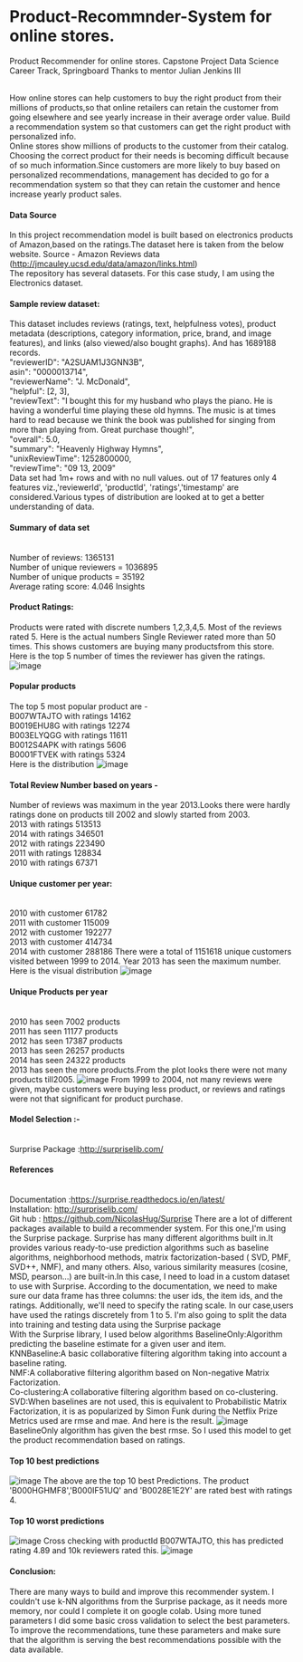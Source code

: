# Product-Recommnder-System for online stores.
Product Recommender for online stores.
Capstone Project
Data Science Career Track, Springboard
Thanks to mentor Julian Jenkins III

</br>How online stores can help customers to buy the right product from their millions of products,so that online retailers can retain the customer from going elsewhere and see yearly increase in their average order value. Build a recommendation system so that customers can get the right product with personalized info.
</br>Online stores show millions of products to the customer from their catalog. Choosing the correct product for their needs is becoming difficult because of so much information.Since customers are more likely to buy based on personalized recommendations, management has decided to go for a recommendation system so that they can retain the customer and hence increase yearly product sales.
#### Data Source
In this project recommendation model is built based on electronics products of Amazon,based on the ratings.The dataset here is taken from the below website.
Source - Amazon Reviews data (http://jmcauley.ucsd.edu/data/amazon/links.html) 
</br>The repository has several datasets. For this case study, I am using the Electronics dataset.
#### Sample review dataset:
This dataset includes reviews (ratings, text, helpfulness votes), product metadata (descriptions, category information, price, brand, and image features), and links (also
viewed/also bought graphs). And has 1689188 records.
</br>"reviewerID": "A2SUAM1J3GNN3B",
</br>asin": "0000013714",
</br>"reviewerName": "J. McDonald",
</br>"helpful": [2, 3],
</br>"reviewText": "I bought this for my husband who plays the piano. He is having a wonderful time playing these old hymns. The music is at times hard to read because we think the book was published for singing from more than playing from. Great purchase though!",
</br>"overall": 5.0,
</br>"summary": "Heavenly Highway Hymns",
</br>"unixReviewTime": 1252800000,
</br>"reviewTime": "09 13, 2009"
</br>Data set had 1m+ rows and with no null values. out of 17 features only 4 features viz.,'reviewerId', 'productId', 'ratings','timestamp' are considered.Various types of
distribution are looked at to get a better understanding of data.
#### Summary of data set
</br>Number of reviews: 1365131
</br>Number of unique reviewers = 1036895
</br>Number of unique products = 35192
</br>Average rating score: 4.046
Insights
#### Product Ratings:
Products were rated with discrete numbers 1,2,3,4,5. Most of the reviews rated 5. Here is the actual numbers Single Reviewer rated more than 50 times. This shows customers are buying many productsfrom this store. Here is the top 5 number of times the reviewer has given the ratings.
![image](https://user-images.githubusercontent.com/87315447/160265771-f5673acb-e2b8-49d8-b202-5f587b50c511.png)
#### Popular products
The top 5 most popular product are -
</br>B007WTAJTO with ratings 14162
</br>B0019EHU8G with ratings 12274
</br>B003ELYQGG with ratings 11611
</br>B0012S4APK with ratings 5606
</br>B0001FTVEK with ratings 5324
</br>Here is the distribution
![image](https://user-images.githubusercontent.com/87315447/160265792-2eb5906b-6d22-4fbc-b5a0-a9e9e2e9dea9.png)
#### Total Review Number based on years -
Number of reviews was maximum in the year 2013.Looks there were hardly ratings done on
products till 2002 and slowly started from 2003.
</br>2013 with ratings 513513
</br>2014 with ratings 346501
</br>2012 with ratings 223490
</br>2011 with ratings 128834
</br>2010 with ratings 67371
#### Unique customer per year:
</br>2010 with customer 61782
</br>2011 with customer 115009
</br>2012 with customer 192277
</br>2013 with customer 414734
</br>2014 with customer 288186
There were a total of 1151618 unique customers visited between 1999 to 2014. Year 2013 has seen the maximum number. Here is the visual distribution
![image](https://user-images.githubusercontent.com/87315447/160265827-8d8124d4-e4df-402f-98bd-037bc4feea37.png)
#### Unique Products per year
</br>2010 has seen 7002 products
</br>2011 has seen 11177 products
</br>2012 has seen 17387 products
</br>2013 has seen 26257 products
</br>2014 has seen 24322 products
</br>2013 has seen the more products.From the plot looks there were not many products till2005.
![image](https://user-images.githubusercontent.com/87315447/160265836-829ea8a5-a9f8-4195-88c2-584d0bc317c1.png)
From 1999 to 2004, not many reviews were given, maybe customers were buying less product, or reviews and ratings were not that significant for product purchase.
#### Model Selection :-
</br>Surprise Package :http://surpriselib.com/
#### References
</br>Documentation :https://surprise.readthedocs.io/en/latest/
</br>Installation: http://surpriselib.com/
</br> Git hub : https://github.com/NicolasHug/Surprise
There are a lot of different packages available to build a recommender system. For this one,I'm using the Surprise package. Surprise has many different algorithms built in.It provides various ready-to-use prediction algorithms such as baseline algorithms, neighborhood methods, matrix factorization-based ( SVD, PMF, SVD++, NMF), and many others. Also, various similarity measures (cosine, MSD, pearson…) are built-in.In this case, I need to load in a custom dataset to use with Surprise. According to the
documentation, we need to make sure our data frame has three columns: the user ids, the item ids, and the ratings. Additionally, we'll need to specify the rating scale. In our case,users have used the ratings discretely from 1 to 5. I'm also going to split the data into training and testing data using the Surprise package
</br>With the Surprise library, I used below algorithms BaselineOnly:Algorithm predicting the baseline estimate for a given user and item.
</br>KNNBaseline:A basic collaborative filtering algorithm taking into account a baseline rating.
</br>NMF:A collaborative filtering algorithm based on Non-negative Matrix Factorization.
</br>Co-clustering:A collaborative filtering algorithm based on co-clustering.
</br>SVD:When baselines are not used, this is equivalent to Probabilistic Matrix Factorization, it is as popularized by Simon Funk during the Netflix Prize
Metrics used are rmse and mae. And here is the result.
![image](https://user-images.githubusercontent.com/87315447/160265912-5cce40b4-566c-42ed-b309-e9006715eca2.png)
</br>BaselineOnly algorithm has given the best rmse. So I used this model to get the product recommendation based on ratings.
#### Top 10 best predictions
![image](https://user-images.githubusercontent.com/87315447/160265923-afb036ff-2506-4e45-b42a-d1e8a1c66cc1.png)
The above are the top 10 best Predictions. The product 'B000HGHMF8','B000IF51UQ' and 'B0028E1E2Y' are rated best with ratings 4.
#### Top 10 worst predictions
![image](https://user-images.githubusercontent.com/87315447/160265929-ee44879e-c241-400c-ac83-7544e0fbd03e.png)
Cross checking with productId B007WTAJTO, this has predicted rating 4.89 and 10k reviewers rated this.
![image](https://user-images.githubusercontent.com/87315447/160265938-73dced20-df08-4023-8cce-9f5465de3dcb.png)
#### Conclusion:
There are many ways to build and improve this recommender system. I couldn't use k-NN algorithms from the Surprise package, as it needs more memory, nor could I complete it on google colab. Using more tuned parameters I did some basic cross validation to select the best parameters. To improve the recommendations, tune these parameters and make sure that the algorithm is serving the best recommendations possible with the data available.
